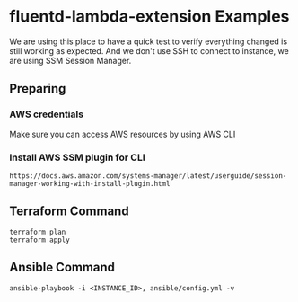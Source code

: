 # fluentd-lambda-extension Examples

We are using this place to have a quick test to verify everything changed is still working as expected. And we don't use SSH to connect to instance, we are using SSM Session Manager.

## Preparing

### AWS credentials
Make sure you can access AWS resources by using AWS CLI

### Install AWS SSM plugin for CLI
```
https://docs.aws.amazon.com/systems-manager/latest/userguide/session-manager-working-with-install-plugin.html
```

## Terraform Command
```hcl
terraform plan
terraform apply
```

## Ansible Command

```
ansible-playbook -i <INSTANCE_ID>, ansible/config.yml -v
```
